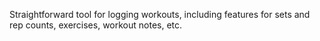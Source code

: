 Straightforward tool for logging workouts, including features for sets and rep counts, exercises, workout notes, etc.
